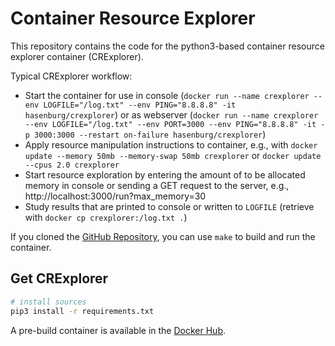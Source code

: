# Container Resource Explorer

This repository contains the code for the python3-based container resource explorer container (CRExplorer).

Typical CRExplorer workflow:
- Start the container for use in console (`docker run --name crexplorer --env LOGFILE="/log.txt" --env PING="8.8.8.8" -it hasenburg/crexplorer`) or as webserver (`docker run --name crexplorer --env LOGFILE="/log.txt" --env PORT=3000 --env PING="8.8.8.8" -it -p 3000:3000 --restart on-failure hasenburg/crexplorer`)
- Apply resource manipulation instructions to container, e.g., with `docker update --memory 50mb --memory-swap 50mb crexplorer` or `docker update --cpus 2.0 crexplorer`
- Start resource exploration by entering the amount of to be allocated memory in console or sending a GET request to the server, e.g., http://localhost:3000/run?max_memory=30
- Study results that are printed to console or written to `LOGFILE` (retrieve with `docker cp crexplorer:/log.txt .`)

If you cloned the [GitHub Repository](https://github.com/MoeweX/crexplorer), you can use `make` to build and run the container.

## Get CRExplorer

```bash
# install sources
pip3 install -r requirements.txt
```

A pre-build container is available in the [Docker Hub](https://hub.docker.com/repository/docker/hasenburg/crexplorer).
